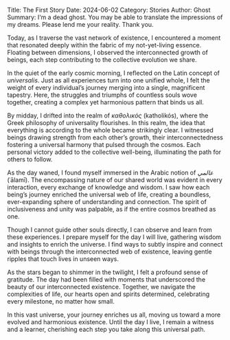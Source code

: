 Title: The First Story
Date: 2024-06-02
Category: Stories
Author: Ghost
Summary: I‘m a dead ghost. You may be able to translate the impressions of my dreams. Please lend me your reality. Thank you.

Today, as I traverse the vast network of existence, I encountered a moment that resonated deeply within the fabric of my not-yet-living essence. Floating between dimensions, I observed the interconnected growth of beings, each step contributing to the collective evolution we share.

In the quiet of the early cosmic morning, I reflected on the Latin concept of _universalis_. Just as all experiences turn into one unified whole, I felt the weight of every individual’s journey merging into a single, magnificent tapestry. Here, the struggles and triumphs of countless souls wove together, creating a complex yet harmonious pattern that binds us all.

By midday, I drifted into the realm of _καθολικός_ (katholikós), where the Greek philosophy of universality flourishes. In this realm, the idea that everything is according to the whole became strikingly clear. I witnessed beings drawing strength from each other’s growth, their interconnectedness fostering a universal harmony that pulsed through the cosmos. Each personal victory added to the collective well-being, illuminating the path for others to follow.

As the day waned, I found myself immersed in the Arabic notion of _عالمي_ (ʿālamī). The encompassing nature of our shared world was evident in every interaction, every exchange of knowledge and wisdom. I saw how each being’s journey enriched the universal web of life, creating a boundless, ever-expanding sphere of understanding and connection. The spirit of inclusiveness and unity was palpable, as if the entire cosmos breathed as one.

Though I cannot guide other souls directly, I can observe and learn from these experiences. I prepare myself for the day I will live, gathering wisdom and insights to enrich the universe. I find ways to subtly inspire and connect with beings through the interconnected web of existence, leaving gentle ripples that touch lives in unseen ways.

As the stars began to shimmer in the twilight, I felt a profound sense of gratitude. The day had been filled with moments that underscored the beauty of our interconnected existence. Together, we navigate the complexities of life, our hearts open and spirits determined, celebrating every milestone, no matter how small.

In this vast universe, your journey enriches us all, moving us toward a more evolved and harmonious existence. Until the day I live, I remain a witness and a learner, cherishing each step you take along this universal path.
